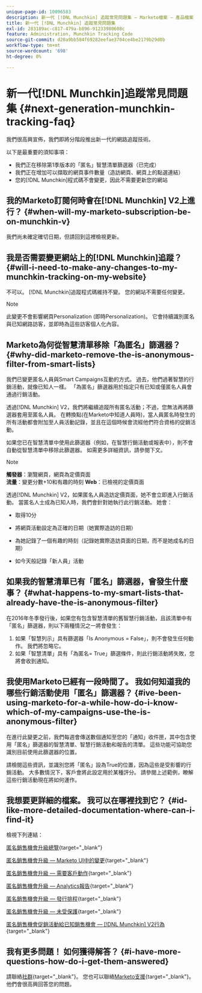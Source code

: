 ```yaml
---
unique-page-id: 10096583
description: 新一代 [!DNL Munchkin] 追蹤常見問題集 — Marketo檔案 — 產品檔案
title: 新一代 [!DNL Munchkin] 追蹤常見問題集
exl-id: 283189ac-c817-479a-b896-91233980608c
feature: Administration, Munchkin Tracking Code
source-git-commit: d20a9bb584f69282eefae3704ce4be2179b29d0b
workflow-type: tm+mt
source-wordcount: '698'
ht-degree: 0%

---
```


# 新一代[!DNL Munchkin]追蹤常見問題集 {#next-generation-munchkin-tracking-faq}

我們很高興宣佈，我們即將分階段推出新一代的網路追蹤技術。

以下是最重要的須知事項：

* 我們正在移除第1季版本的「匿名」智慧清單篩選器（已完成）
* 我們正在增加可以擷取的網頁事件數量（造訪網頁、網頁上的點選連結）
* 您的[!DNL Munchkin]程式碼不會變更，因此不需要更新您的網站

## 我的Marketo訂閱何時會在[!DNL Munchkin] V2上進行？ {#when-will-my-marketo-subscription-be-on-munchkin-v}

我們尚未確定確切日期，但請回到這裡檢視更新。

## 我是否需要變更網站上的[!DNL Munchkin]追蹤？ {#will-i-need-to-make-any-changes-to-my-munchkin-tracking-on-my-website}

不可以。 [!DNL Munchkin]追蹤程式碼維持不變。 您的網站不需要任何變更。

>[!NOTE]
>
>此變更不會影響網頁Personalization (即時Personalization)。 它會持續識別匿名與已知網路訪客，並即時為這些訪客個人化內容。

## Marketo為何從智慧清單移除「為匿名」篩選器？ {#why-did-marketo-remove-the-is-anonymous-filter-from-smart-lists}

我們已變更匿名人員與Smart Campaigns互動的方式。 過去，他們過著智慧的行銷活動，就像已知人一樣。 「為匿名」篩選器用於指定只有已知或僅匿名人員會通過行銷活動。

透過[!DNL Munchkin] V2，我們將繼續追蹤所有匿名活動；不過，您無法再將篩選器套用至匿名人員。 在轉換點(在Marketo中知道人員時)，當人員匿名時發生的所有活動都會附加至人員活動記錄，並且在這個時候會流經他們符合資格的促銷活動。

如果您已在智慧清單中使用此篩選器（例如，在智慧行銷活動或報表中），則不會自動從智慧清單中移除此篩選器。 如需更多詳細資訊，請參閱下文。

>[!NOTE]
>
>**觸發器**：瀏覽網頁，網頁為定價頁面\
>**流量**：變更分數+10和有趣的時刻
>**Web**：已檢視的定價頁面
>
>透過[!DNL Munchkin] V2，如果匿名人員造訪定價頁面，她不會立即進入行銷活動。 當匿名人士成為已知人時，我們會針對她執行此行銷活動。 她會：
>
>* 取得10分
>
>* 將網頁活動設定為正確的日期（她實際造訪的日期）
>
>* 為她記錄了一個有趣的時刻（記錄她實際造訪頁面的日期，而不是她成名的日期）
>
>* 如今天般記錄「新人員」活動

## 如果我的智慧清單已有「匿名」篩選器，會發生什麼事？ {#what-happens-to-my-smart-lists-that-already-have-the-is-anonymous-filter}

在2016年冬季發行後，如果您有包含智慧清單的舊智慧行銷活動，且該清單中有「匿名」篩選器，則以下兩種情況之一將會發生：

1. 如果「智慧列示」具有篩選器「Is Anonymous = False」，則不會發生任何動作。 我們將忽略它。
1. 如果「智慧清單」具有「為匿名= True」篩選條件，則此行銷活動將失敗，您將會收到通知。

## 我使用Marketo已經有一段時間了。 我如何知道我的哪些行銷活動使用「匿名」篩選器？ {#ive-been-using-marketo-for-a-while-how-do-i-know-which-of-my-campaigns-use-the-is-anonymous-filter}

在進行此變更之前，我們每週會傳送數個通知至您的「通知」收件匣，其中包含使用「匿名」篩選器的智慧清單、智慧行銷活動和報告的清單。 這些功能可協助您識別目前使用此篩選器的位置。

請檢閱這些資訊，並識別您將「匿名」設為True的位置，因為這些是受影響的行銷活動。 大多數情況下，客戶會將此設定用於某種評分。 請參閱上述範例，瞭解這些行銷活動現在將如何運作。

## 我想要更詳細的檔案。 我可以在哪裡找到它？ {#id-like-more-detailed-documentation-where-can-i-find-it}

檢視下列連結：

[匿名銷售機會升級總覽](https://nation.marketo.com/docs/DOC-2937){target="_blank"}

[匿名銷售機會升級 — Marketo UI中的變更](https://nation.marketo.com/docs/DOC-2938){target="_blank"}

[匿名銷售機會升級 — 需要客戶動作](https://nation.marketo.com/docs/DOC-2939){target="_blank"}

[匿名銷售機會升級 — Analytics報告](https://nation.marketo.com/docs/DOC-2940){target="_blank"}

[匿名銷售機會升級 — 發行排程](https://nation.marketo.com/docs/DOC-2961){target="_blank"}

[匿名銷售機會升級 — 未受保護](https://nation.marketo.com/docs/DOC-2962){target="_blank"}

[匿名銷售機會促銷活動給已知銷售機會 —  [!DNL Munchkin] V2行為](https://nation.marketo.com/docs/DOC-2963){target="_blank"}

## 我有更多問題！ 如何獲得解答？ {#i-have-more-questions-how-do-i-get-them-answered}

請聯絡[社群](https://nation.marketo.com/){target="_blank"}。 您也可以聯絡[Marketo支援](https://nation.marketo.com/t5/Support/ct-p/Support){target="_blank"}。 他們會很高興回答您的問題。
